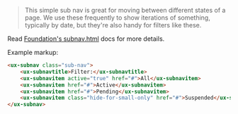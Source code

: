 > This simple sub nav is great for moving between different states of a page. We use these frequently to show iterations of something, typically by date, but they're also handy for filters like these.

Read [Foundation's subnav.html](http://foundation.zurb.com/docs/components/subnav.html) docs for more details.

Example markup:

```html
<ux-subnav class="sub-nav">
    <ux-subnavtitle>Filter:</ux-subnavtitle>
    <ux-subnavitem active="true" href="#">All</ux-subnavitem>
    <ux-subnavitem href="#">Active</ux-subnavitem>
    <ux-subnavitem href="#">Pending</ux-subnavitem>
    <ux-subnavitem class="hide-for-small-only" href="#">Suspended</ux-subnavitem>
</ux-subnav>
```
